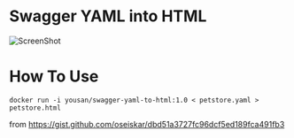 # Swagger YAML into HTML

![ScreenShot](https://github.com/yousan/swagger-yaml-to-html/blob/master/screenshot-1.png?raw=true "ScreenShot")

# How To Use
```
docker run -i yousan/swagger-yaml-to-html:1.0 < petstore.yaml > petstore.html
```

from https://gist.github.com/oseiskar/dbd51a3727fc96dcf5ed189fca491fb3
